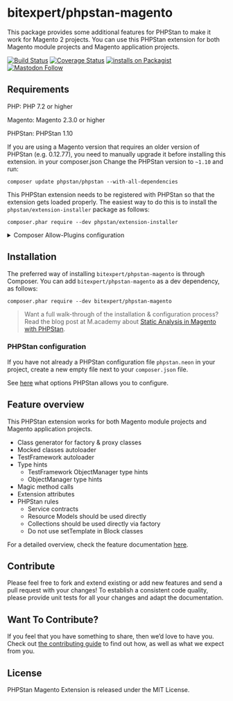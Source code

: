 # bitexpert/phpstan-magento

This package provides some additional features for PHPStan to make it work for Magento 2 projects.
You can use this PHPStan extension for both Magento module projects and Magento application projects.

[![Build Status](https://github.com/bitExpert/phpstan-magento/workflows/ci/badge.svg?branch=master)](https://github.com/bitExpert/phpstan-magento/actions)
[![Coverage Status](https://coveralls.io/repos/github/bitExpert/phpstan-magento/badge.svg?branch=master)](https://coveralls.io/github/bitExpert/phpstan-magento?branch=master)
[![installs on Packagist](https://img.shields.io/packagist/dt/bitExpert/phpstan-magento)](https://packagist.org/packages/bitExpert/phpstan-magento/)
[![Mastodon Follow](https://img.shields.io/mastodon/follow/109408681246972700?domain=https://rheinneckar.social)](https://rheinneckar.social/@bitexpert)

## Requirements

PHP: PHP 7.2 or higher

Magento: Magento 2.3.0 or higher

PHPStan: PHPStan 1.10

If you are using a Magento version that requires an older version of PHPStan (e.g. 0.12.77),  you need to manually upgrade it before 
installing this extension. in your composer.json Change the PHPStan version to `~1.10` and run:

```
composer update phpstan/phpstan --with-all-dependencies
```

This PHPStan extension needs to be registered with PHPStan so that the extension gets loaded properly. The easiest way to do this is 
to install the `phpstan/extension-installer` package as follows:

```
composer.phar require --dev phpstan/extension-installer
```

<details>
  <summary>Composer Allow-Plugins configuration</summary>

If you're using Composer >= 2.2.0 you have to allow the execution of composer plugins ([see allow-plugins section](https://getcomposer.org/doc/06-config.md#allow-plugins)) as follows:

```
  - Installing phpstan/extension-installer (1.1.0): Extracting archive
phpstan/extension-installer contains a Composer plugin which is currently not in your allow-plugins config. See https://getcomposer.org/allow-plugins
Do you trust "phpstan/extension-installer" to execute code and wish to enable it now? (writes "allow-plugins" to composer.json) [y,n,d,?] y
```

</details>

## Installation

The preferred way of installing `bitexpert/phpstan-magento` is through Composer.
You can add `bitexpert/phpstan-magento` as a dev dependency, as follows:

```
composer.phar require --dev bitexpert/phpstan-magento
```

> Want a full walk-through of the installation & configuration process? Read the blog post at M.academy about [Static Analysis in Magento with PHPStan](https://m.academy/blog/static-analysis-magento-phpstan/).

### PHPStan configuration

If you have not already a PHPStan configuration file `phpstan.neon` in your project, create a new empty file next to your `composer.json` file.

See [here](https://phpstan.org/config-reference) what options PHPStan allows you to configure. 

## Feature overview

This PHPStan extension works for both Magento module projects and Magento application projects.

- Class generator for factory & proxy classes
- Mocked classes autoloader
- TestFramework autoloader
- Type hints
  - TestFramework ObjectManager type hints
  - ObjectManager type hints
- Magic method calls
- Extension attributes
- PHPStan rules
  - Service contracts
  - Resource Models should be used directly
  - Collections should be used directly via factory
  - Do not use setTemplate in Block classes
  
For a detailed overview, check the feature documentation [here](docs/features.md).

## Contribute

Please feel free to fork and extend existing or add new features and send a pull request with your changes! To establish
a consistent code quality, please provide unit tests for all your changes and adapt the documentation.

## Want To Contribute?

If you feel that you have something to share, then we’d love to have you.
Check out [the contributing guide](CONTRIBUTING.md) to find out how, as well as what we expect from you.

## License

PHPStan Magento Extension is released under the MIT License.
